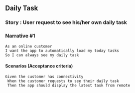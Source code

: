 ##  Daily Task
### Story : User request to see his/her own daily task

### Narrative #1

```
As an online customer
I want the app to automatically load my today tasks
So I can always see my daily task
```

#### Scenarios (Acceptance criteria)

```
Given the customer has connectivity
 When the customer requests to see their daily task
 Then the app should display the latest task from remote
```
